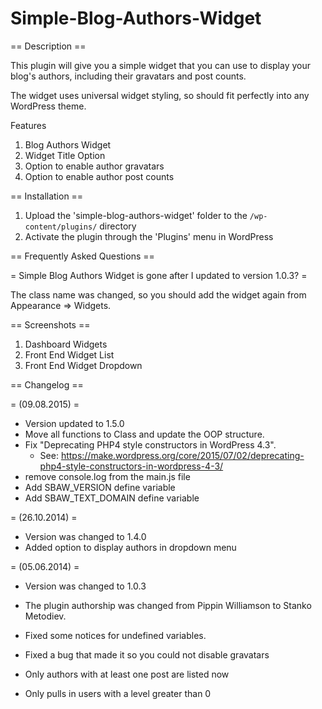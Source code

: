 Simple-Blog-Authors-Widget
==========================

== Description ==

This plugin will give you a simple widget that you can use to display your blog's authors, including their gravatars and post counts.

The widget uses universal widget styling, so should fit perfectly into any WordPress theme.

Features

1. Blog Authors Widget
2. Widget Title Option
3. Option to enable author gravatars
4. Option to enable author post counts

== Installation ==

1. Upload the 'simple-blog-authors-widget' folder to the `/wp-content/plugins/` directory
2. Activate the plugin through the 'Plugins' menu in WordPress

== Frequently Asked Questions ==

= Simple Blog Authors Widget is gone after I updated to version 1.0.3? =

The class name was changed, so you should add the widget again from Appearance => Widgets.

== Screenshots ==

1. Dashboard Widgets
2. Front End Widget List
3. Front End Widget Dropdown

== Changelog ==

= (09.08.2015) =
* Version updated to 1.5.0
* Move all functions to Class and update the OOP structure. 
* Fix "Deprecating PHP4 style constructors in WordPress 4.3".
	- See: https://make.wordpress.org/core/2015/07/02/deprecating-php4-style-constructors-in-wordpress-4-3/
* remove console.log from the main.js file
* Add SBAW_VERSION define variable
* Add SBAW_TEXT_DOMAIN define variable
	

= (26.10.2014) =
* Version was changed to 1.4.0
* Added option to display authors in dropdown menu

= (05.06.2014) =
* Version was changed to 1.0.3
* The plugin authorship was changed from Pippin Williamson to Stanko Metodiev.
* Fixed some notices for undefined variables.

* Fixed a bug that made it so you could not disable gravatars
* Only authors with at least one post are listed now
* Only pulls in users with a level greater than 0